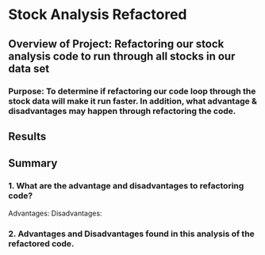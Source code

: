 # Stock Analysis Refactored

## Overview of Project: Refactoring our stock analysis code to run through all stocks in our data set

### Purpose: To determine if refactoring our code loop through the stock data will make it run faster. In addition, what advantage & disadvantages may happen through refactoring the code. 

## Results
### 


## Summary
### 1. What are the advantage and disadvantages to refactoring code?
Advantages:
Disadvantages:
### 2.  Advantages and Disadvantages found in this analysis of the refactored code.
